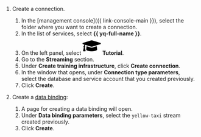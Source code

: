 1. Create a connection.

   1. In the [management console]({{ link-console-main }}), select the folder where you want to create a connection.
   1. In the list of services, select **{{ yq-full-name }}**.
   1. On the left panel, select ![study](../../_assets/query/study.svg) **Tutorial**.
   1. Go to the **Streaming** section.
   1. Under **Create training infrastructure**, click **Create connection**.
   1. In the window that opens, under **Connection type parameters**, select the database and service account that you created previously.
   1. Click **Create**.

1. Create a [data binding](../concepts/glossary.md):

   1. A page for creating a data binding will open.
   1. Under **Data binding parameters**, select the `yellow-taxi` stream created previously.
   1. Click **Create**.
